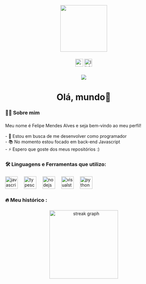 <div align="center">
  <img height="150" src="https://media.giphy.com/media/M9gbBd9nbDrOTu1Mqx/giphy.gif"  />
</div>

###

<div align="center">
  <img src="https://img.shields.io/static/v1?message=Gmail&logo=gmail&label=felipemendes5552@gmail.com&color=D14836&logoColor=white&labelColor=&style=for-the-badge" height="25" alt="gmail logo"  />
  <a href="https://www.linkedin.com/in/felipemendes-ti/" target="_blank">
    <img src="https://img.shields.io/static/v1?message=LinkedIn&logo=linkedin&label=felipemendes-ti&color=0077B5&logoColor=white&labelColor=&style=for-the-badge" height="25" alt="linkedin logo"  />
  </a>
</div>

###

<div align="center">
  <img src="https://visitor-badge.laobi.icu/badge?page_id=felipem5552.felipem5552&"  />
</div>

###

<h1 align="center">Olá, mundo👋</h1>

###

<h3 align="left">👩‍💻  Sobre mim</h3>

###

<p align="left">Meu nome é Felipe Mendes Alves e seja bem-vindo ao meu perfil!<br><br>- 🔭 Estou em busca de me desenvolver como programador<br>- 📚 No momento estou focado em back-end Javascript<br>- ⚡ Espero que goste dos meus repositórios :)</p>

###

<h3 align="left">🛠 Linguagens e Ferramentas que utilizo:</h3>

###

<div align="left">
  <img src="https://cdn.jsdelivr.net/gh/devicons/devicon/icons/javascript/javascript-original.svg" height="40" alt="javascript logo"  />
  <img width="12" />
  <img src="https://cdn.jsdelivr.net/gh/devicons/devicon/icons/typescript/typescript-original.svg" height="40" alt="typescript logo"  />
  <img width="12" />
  <img src="https://cdn.jsdelivr.net/gh/devicons/devicon/icons/nodejs/nodejs-original.svg" height="40" alt="nodejs logo"  />
  <img width="12" />
  <img src="https://cdn.jsdelivr.net/gh/devicons/devicon/icons/visualstudio/visualstudio-plain.svg" height="40" alt="visualstudio logo"  />
  <img width="12" />
  <img src="https://cdn.jsdelivr.net/gh/devicons/devicon/icons/python/python-original.svg" height="40" alt="python logo"  />
</div>

###

<h3 align="left">🔥   Meu histórico :</h3>

###

<div align="center">
  <img src="https://streak-stats.demolab.com?user=felipem5552&locale=en&mode=daily&theme=dark&hide_border=false&border_radius=5&order=3" height="220" alt="streak graph"  />
</div>

###
